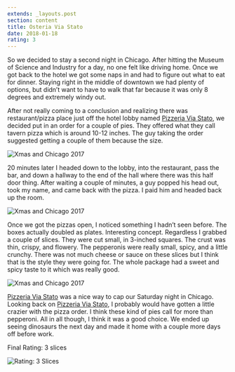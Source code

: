 ```yaml
---
extends: _layouts.post
section: content
title: Osteria Via Stato
date: 2018-01-18
rating: 3
---
```


So we decided to stay a second night in Chicago. After hitting the Museum of Science and Industry for a day, no one felt like driving home. Once we got back to the hotel we got some naps in and had to figure out what to eat for dinner. Staying right in the middle of downtown we had plenty of options, but didn’t want to have to walk that far because it was only 8 degrees and extremely windy out.

After not really coming to a conclusion and realizing there was restaurant/pizza place just off the hotel lobby named [Pizzeria Via Stato](http://osteriaviastato.com/pizzeria/), we decided put in an order for a couple of pies. They offered what they call tavern pizza which is around 10-12 inches. The guy taking the order suggested getting a couple of them because the size.

![Xmas and Chicago 2017](https://farm5.staticflickr.com/4687/25689446028_e6d2d38630.jpg)

20 minutes later I headed down to the lobby, into the restaurant, pass the bar, and down a hallway to the end of the hall where there was this half door thing. After waiting a couple of minutes, a guy popped his head out, took my name, and came back with the pizza. I paid him and headed back up the room.

![Xmas and Chicago 2017](https://farm5.staticflickr.com/4679/38663076915_ecaba72df2.jpg)

Once we got the pizzas open, I noticed something I hadn’t seen before. The boxes actually doubled as plates. Interesting concept. Regardless I grabbed a couple of slices. They were cut small, in 3-inched squares. The crust was thin, crispy, and flowery. The pepperonis were really small, spicy, and a little crunchy. There was not much cheese or sauce on these slices but I think that is the style they were going for. The whole package had a sweet and spicy taste to it which was really good.

![Xmas and Chicago 2017](https://farm5.staticflickr.com/4636/38663171235_aa1201c696.jpg)

[Pizzeria Via Stato](http://osteriaviastato.com/pizzeria/) was a nice way to cap our Saturday night in Chicago. Looking back on [Pizzeria Via Stato](http://osteriaviastato.com/pizzeria/), I probably would have gotten a little crazier with the pizza order. I think these kind of pies call for more than pepperoni. All in all though, I think it was a good choice. We ended up seeing dinosaurs the next day and made it home with a couple more days off before work.

Final Rating: 3 slices

![Rating: 3 Slices](/assets/img/pizza3_sm.jpg)